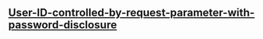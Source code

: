 ## [User-ID-controlled-by-request-parameter-with-password-disclosure](https://portswigger.net/web-security/access-control/lab-user-id-controlled-by-request-parameter-with-password-disclosure)

